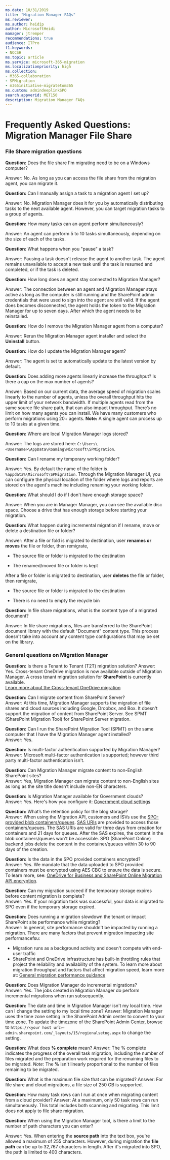 ```yaml
---
ms.date: 10/31/2019
title: "Migration Manager FAQs"
ms.reviewer: 
ms.author: heidip
author: MicrosoftHeidi
manager: jtremper
recommendations: true
audience: ITPro
f1.keywords:
- NOCSH
ms.topic: article
ms.service: microsoft-365-migration
ms.localizationpriority: high
ms.collection: 
- M365-collaboration
- SPMigration
- m365initiative-migratetom365
ms.custom: admindeeplinkSPO
search.appverid: MET150
description: Migration Manager FAQs
---
```


# Frequently Asked Questions: Migration Manager File Share

### File Share migration questions

**Question:** Does the file share I'm migrating need to be on a Windows computer?

Answer: No.  As long as you can access the file share from the migration agent, you can migrate it.

**Question:** Can I manually assign a task to a migration agent I set up?

Answer: No. Migration Manager does it for you by automatically distributing tasks to the next available agent. However, you can target migration tasks to a group of agents.

**Question:** How many tasks can an agent perform simultaneously?

Answer: An agent can perform 5 to 10 tasks simultaneously, depending on the size of each of the tasks.

**Question:** What happens when you "pause" a task?

Answer: Pausing a task doesn't release the agent to another task. The agent remains unavailable to accept a new task until the task is resumed and completed, or if the task is deleted. 

**Question:** How long does an agent stay connected to Migration Manager?

Answer: The connection between an agent and Migration Manager stays active as long as the computer is still running and the SharePoint admin credentials that were used to sign into the agent are still valid. If the agent does becomes disconnected, the agent holds the token to the Migration Manager for up to seven days. After which the agent needs to be reinstalled.

**Question:** How do I remove the Migration Manager agent from a computer? 

Answer: Rerun the Migration Manager agent installer and select the **Uninstall** button.

**Question:** How do I update the Migration Manager agent?

Answer: The agent is set to automatically update to the latest version by default.

**Question:**  Does adding more agents linearly increase the throughput? Is there a cap on the max number of agents?

Answer: Based on our current data, the average speed of migration scales linearly to the number of agents, unless the overall throughput hits the upper limit of your network bandwidth. If multiple agents read from the same source file share path, that can also impact throughput. There’s no limit on how many agents you can install. We have many customers who perform migrations using 20+ agents.  **Note:** A single agent can process up to 10 tasks at a given time.

**Question:** Where are local Migration Manager logs stored?

Answer: The logs are stored here:  `C:\Users\<Username>\AppData\Roaming\Microsoft\SPMigration`.

**Question:** Can I rename my temporary working folder?

Answer: Yes. By default the name of the folder is `%appdata%\Microsoft\SPMigration`. Through the Migration Manager UI, you can configure the physical location of the folder where logs and reports are stored on the agent's machine including renaming your working folder. 

**Question:**  What should I do if I don't have enough storage space? 

Answer: When you are in Manager Manager, you can see the available disc space. Choose a drive that has enough storage before starting your migration.

**Question:**  What happen during incremental migration if I rename, move or delete a destination file or folder? 

Answer: After a file or fold is migrated to destination, user **renames or moves** the file or folder, then remigrate, 

- The source file or folder is migrated to the destination 

- The renamed/moved file or folder is kept

After a file or folder is migrated to destination, user **deletes** the file or folder, then remigrate, 

- The source file or folder is migrated to the destination

- There is no need to empty the recycle bin

**Question:**  In file share migrations, what is the content type of a migrated document? 

Answer: In file share migrations, files are transferred to the SharePoint document library with the default "Document" content type. This process doesn't take into account any content type configurations that may be set on the library.

### General questions on Migration Manager

**Question:** Is there a Tenant to Tenant (T2T) migration solution?
Answer:  Yes. Cross-tenant OneDrive migration is now available outside of Migration Manager. A cross tenant migration solution for **SharePoint** is currently available.</br>[Learn more about the Cross-tenant OneDrive migration](/microsoft-365/enterprise/cross-tenant-onedrive-migration)

**Question:** Can I migrate content from SharePoint Server? </br>
Answer:   At this time, Migration Manager supports the migration of file shares and cloud sources including Google, Dropbox, and Box. It doesn't support the migration of content from SharePoint Server.  See SPMT (SharePoint Migration Tool) for SharePoint Server migration.

**Question:** Can I run the SharePoint Migration Tool (SPMT) on the same computer that I have the Migration Manager agent installed?</br>
Answer:   Yes.

**Question:** Is multi-factor authentication supported by Migration Manager?</br>
Answer:    Microsoft multi-factor authentication is supported; however third party multi-factor authentication isn't.

**Question:** Can Migration Manager migrate content to non-English SharePoint sites?</br>
Answer: Yes, Migration Manager can migrate content to non-English sites as long as the site title doesn’t include non-EN characters.

**Question:**  Is Migration Manager available for Government clouds?</br>
Answer:  Yes. Here's how you configure it: [Government cloud settings](./mm-gov-cloud.md)

**Question:**   What’s the retention policy for the blog storage?</br>
Answer:  When using the Migration API, customers and ISVs use the [SPO-provided blob containers/queues](/sharepoint/dev/apis/migration-api-azure-container-and-queue). [SAS URIs](/azure/storage/common/storage-sas-overview) are provided to access those containers/queues. The SAS URIs are valid for three days from creation for containers and 21 days for queues. After the SAS expires, the content in the blob containers/queues won't be accessible. SPO (SharePoint Online) backend jobs delete the content in the container/queues within 30 to 90 days of the creation.
 
**Question:**  Is the data in the SPO provided containers encrypted?</br>
Answer: Yes. We mandate that the data uploaded to SPO provided containers must be encrypted using AES CBC to ensure the data is secure. To learn more, see: [OneDrive for Business and SharePoint Online Migration API encryption](/sharepoint/dev/apis/migration-api-encryption).

**Question:**  Can my migration succeed if the temporary storage expires before content migration is complete?</br>
Answer: Yes. If your migration task was successful, your data is migrated to SPO even if the temporary storage expired.

**Question:**  Does running a migration slowdown the tenant or impact SharePoint site performance while migrating? </br> 
Answer:  In general, site performance shouldn't be impacted by running a migration.  There are many factors that prevent migration impacting site performancefsu:
- Migration runs as a background activity and doesn't compete with end-user traffic
- SharePoint and OneDrive infrastructure has built-in throttling rules that project the reliability and availability of the system. To learn more about migration throughput and factors that affect migration speed, learn more at:  [General migration performance guidance](./sharepoint-online-and-onedrive-migration-speed.md)

**Question:** Does Migration Manager do incremental migrations? </br>
Answer:  Yes.  The jobs created in Migration Manager do perform incremental migrations when run subsequently. 

**Question:**  The date and time in Migration Manager isn't my local time. How can I change the setting to my local time zone?
Answer:  Migration Manager uses the time zone setting in the SharePoint Admin center to convert to your time zone. To update the timezone of the SharePoint Admin Center, browse to `https://<your host url>-admin.sharepoint.com/_layouts/15/regionalsetng.aspx` to change the setting.

**Question:**  What does **% complete** mean?
Answer:  The % complete indicates the progress of the overall task migration, including the number of files migrated and the preparation work required for the remaining files to be migrated. *Note:* The **%** isn't linearly proportional to the number of files remaining to be migrated.

**Question:**  What is the maximum file size that can be migrated?
Answer: For file share and cloud migrations, a file size of 250 GB is supported. 

**Question**:  How many task rows can I run at once when migrating content from a cloud provider?
Answer:  At a maximum, only 50 task rows can run simultaneously. This total includes both scanning and migrating. This limit does not apply to file share migration.

**Question:** When using the Migration Manager tool, is there a limit to the number of path characters you can enter?

Answer: Yes. When entering the **source path** into the text box, you're allowed a maximum of 255 characters.  However, during migration the **file path** can be up to 32,767 characters in length.  After it's migrated into SPO, the path is limited to 400 characters.

